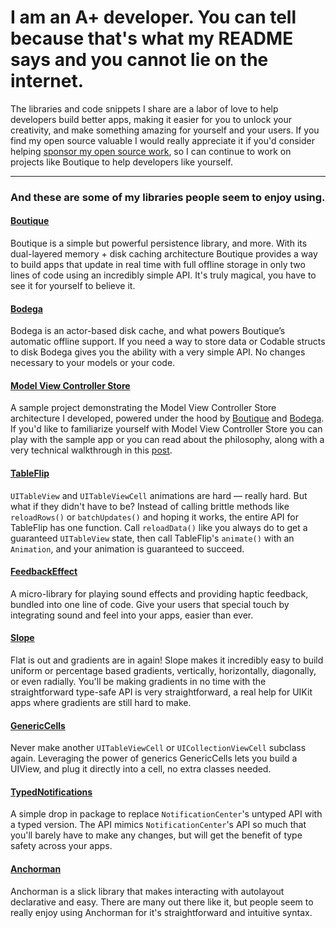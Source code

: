# I am an A+ developer. You can tell because that's what my README says and you cannot lie on the internet.

The libraries and code snippets I share are a labor of love to help developers build better apps, making it easier for you to unlock your creativity, and make something amazing for yourself and your users. If you find my open source valuable I would really appreciate it if you'd consider helping [sponsor my open source work](https://github.com/sponsors/mergesort), so I can continue to work on projects like Boutique to help developers like yourself.

---

### And these are some of my libraries people seem to enjoy using.

#### [Boutique](https://github.com/mergesort/Boutique)
Boutique is a simple but powerful persistence library, and more. With its dual-layered memory + disk caching architecture Boutique provides a way to build apps that update in real time with full offline storage in only two lines of code using an incredibly simple API. It's truly magical, you have to see it for yourself to believe it.

#### [Bodega](https://github.com/mergesort/Bodega)
Bodega is an actor-based disk cache, and what powers Boutique’s automatic offline support. If you need a way to store data or Codable structs to disk Bodega gives you the ability with a very simple API. No changes necessary to your models or your code.

#### [Model View Controller Store](https://github.com/mergesort/MVCS)
A sample project demonstrating the Model View Controller Store architecture I developed, powered under the hood by [Boutique](https://github.com/mergesort/Boutique) and [Bodega](https://github.com/mergesort/Bodega). If you'd like to familiarize yourself with Model View Controller Store you can play with the sample app or you can read about the philosophy, along with a very technical walkthrough in this [post](https://build.ms/2022/06/22/model-view-controller-store/).

#### [TableFlip](https://github.com/mergesort/TableFlip)
`UITableView` and `UITableViewCell` animations are hard — really hard. But what if they didn't have to be? Instead of calling brittle methods like `reloadRows()` or `batchUpdates()` and hoping it works, the entire API for TableFlip has one function. Call `reloadData()` like you always do to get a guaranteed `UITableView` state, then call TableFlip's `animate()` with an `Animation`, and your animation is guaranteed to succeed.

#### [FeedbackEffect](https://github.com/mergesort/FeedbackEffect)
A micro-library for playing sound effects and providing haptic feedback, bundled into one line of code. Give your users that special touch by integrating sound and feel into your apps, easier than ever.

#### [Slope](https://github.com/mergesort/Slope)
Flat is out and gradients are in again! Slope makes it incredibly easy to build uniform or percentage based gradients, vertically, horizontally, diagonally, or even radially. You'll be making gradients in no time with the straightforward type-safe API is very straightforward, a real help for UIKit apps where gradients are still hard to make.

#### [GenericCells](https://github.com/mergesort/GenericCells)
Never make another `UITableViewCell` or `UICollectionViewCell` subclass again. Leveraging the power of generics GenericCells lets you build a UIView, and plug it directly into a cell, no extra classes needed.

#### [TypedNotifications](https://github.com/mergesort/TypedNotifications)
A simple drop in package to replace `NotificationCenter`'s untyped API with a typed version. The API mimics `NotificationCenter`'s API so much that you'll barely have to make any changes, but will get the benefit of type safety across your apps.

#### [Anchorman](https://github.com/mergesort/Anchorman)
Anchorman is a slick library that makes interacting with autolayout declarative and easy. There are many out there like it, but people seem to really enjoy using Anchorman for it's straightforward and intuitive syntax.

